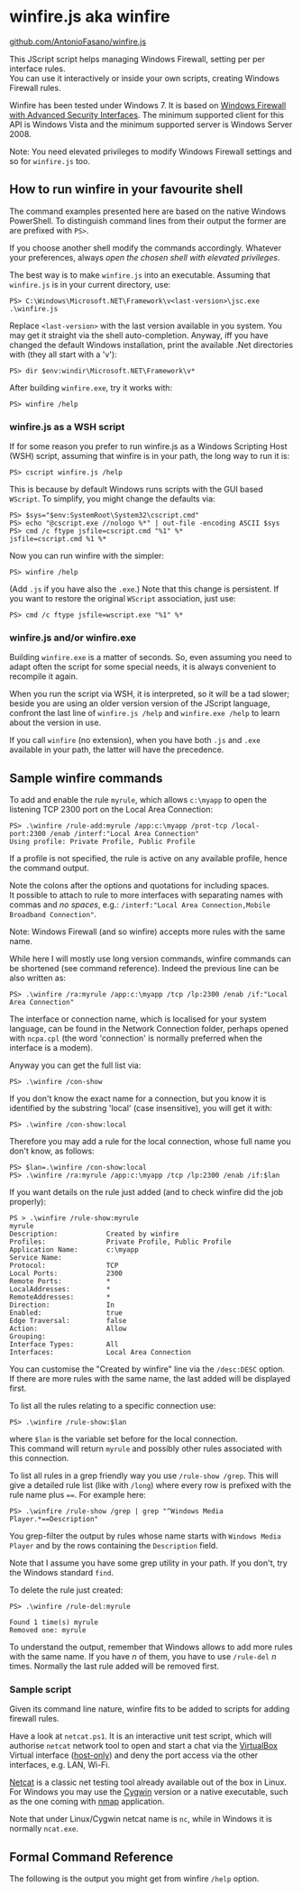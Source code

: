 winfire.js aka winfire
=====================

[github.com/AntonioFasano/winfire.js](https://github.com/AntonioFasano/winfire.js)

This JScript script helps managing Windows Firewall, setting per per interface rules.  
You can use it interactively or inside your own scripts, creating Windows Firewall rules.


Winfire has been tested under Windows 7. It is based on
[Windows Firewall with Advanced Security Interfaces](http://msdn.microsoft.com/en-us/library/windows/desktop/ff956124). The minimum supported client for this API is Windows Vista and  the minimum supported server is Windows Server 2008.



Note: You need  elevated privileges to modify Windows Firewall settings and so for `winfire.js` too.


How to run winfire in your favourite shell
------------------------------------------

The  command examples presented here are based on the native Windows  PowerShell.
To distinguish command lines from their output the former are  are prefixed with `PS>`.  

If you choose another shell modify the commands accordingly.
Whatever your preferences, always *open the chosen shell  with elevated privileges*. 


The best way is to make `winfire.js` into an executable. Assuming that `winfire.js` is in your current directory, use:

	PS> C:\Windows\Microsoft.NET\Framework\v<last-version>\jsc.exe .\winfire.js

Replace `<last-version>` with the last version available in you system. You may get it straight via the shell auto-completion. Anyway, iff you have changed the default Windows installation, print the available .Net directories with (they all start with a 'v'):

	PS> dir $env:windir\Microsoft.NET\Framework\v*

After building `winfire.exe`,  try it works with:

    PS> winfire /help


### winfire.js as a WSH script

If for some reason you prefer to run winfire.js as a Windows Scripting Host (WSH) script, assuming that winfire is in your path, the long way to run it is:

    PS> cscript winfire.js /help

This is because by default Windows runs scripts with the GUI based `WScript`.
To simplify, you might change the defaults  via:

	PS> $sys="$env:SystemRoot\System32\cscript.cmd"
	PS> echo "@cscript.exe //nologo %*" | out-file -encoding ASCII $sys
	PS> cmd /c ftype jsfile=cscript.cmd "%1" %*
    jsfile=cscript.cmd %1 %*

Now you can run winfire with  the simpler:

    PS> winfire /help

(Add `.js` if you have also the `.exe`.)
Note that this change is persistent. If you want to restore the original `WScript` association, just use:

	PS> cmd /c ftype jsfile=wscript.exe "%1" %*


### winfire.js and/or winfire.exe 

Building `winfire.exe` is a matter of seconds. So, even  assuming you need to adapt often the script for some special needs, it is always convenient to recompile it again.

When you run the script via WSH, it is interpreted, so it will be a tad slower; beside you are using an older version version of the JScript language, confront the last line of `winfire.js /help` and `winfire.exe /help` to learn about the version in use. 

If you call `winfire` (no extension), when you have both `.js` and `.exe` available in your path, the latter will have the precedence.






Sample winfire commands
-----------------------

To add and enable the  rule `myrule`, which allows `c:\myapp` to open the listening TCP 2300 port on the Local Area Connection:


    PS> .\winfire /rule-add:myrule /app:c:\myapp /prot-tcp /local-port:2300 /enab /interf:"Local Area Connection"	
	Using profile: Private Profile, Public Profile

   If a profile is not specified, the rule is active on any available profile, hence the command output.

Note the colons after the options and quotations for including spaces.   
It possible to attach to rule to more interfaces with separating names with commas and *no spaces*, e.g.: `/interf:"Local Area Connection,Mobile Broadband Connection"`.

Note: Windows Firewall (and so winfire) accepts more rules with the same name. 

While here I will mostly use  long version commands,  winfire commands can be shortened (see command reference). Indeed the previous line can be also written as:

    PS> .\winfire /ra:myrule /app:c:\myapp /tcp /lp:2300 /enab /if:"Local Area Connection"


The  interface or connection name, which is localised for  your system language, can be found in the Network Connection folder, perhaps opened with `ncpa.cpl` (the word 'connection' is normally preferred when the interface is a modem).

Anyway you can get the full list via:

    PS> .\winfire /con-show

If you don't know the exact name for a connection, but you know it is identified by the substring  'local' (case insensitive), you will get it with:

    PS> .\winfire /con-show:local
	

Therefore you may add a rule for the local connection, whose full name you don't know, as follows:

    PS> $lan=.\winfire /con-show:local
    PS> .\winfire /ra:myrule /app:c:\myapp /tcp /lp:2300 /enab /if:$lan

If you want details on the rule just added (and to check winfire did the job properly):

    PS > .\winfire /rule-show:myrule                          
    myrule                                                    
    Description:            Created by winfire                
    Profiles:               Private Profile, Public Profile   
    Application Name:       c:\myapp                          
    Service Name:                                             
    Protocol:               TCP                               
    Local Ports:            2300                              
    Remote Ports:           *                                 
    LocalAddresses:         *                                 
    RemoteAddresses:        *                                 
    Direction:              In                                
    Enabled:                true                              
    Edge Traversal:         false                             
    Action:                 Allow                             
    Grouping:                                                 
    Interface Types:        All                               
    Interfaces:             Local Area Connection 


You can customise the  "Created by winfire" line via the `/desc:DESC` option.  
If there are more rules  with the same name, the last added will be displayed first. 

To list all the rules relating to a specific connection use:

    PS> .\winfire /rule-show:$lan 

where `$lan` is the variable set before for the local connection.  
This command will return `myrule` and possibly other rules associated with this connection. 


To  list all rules in a grep friendly way you use `/rule-show /grep`. This will give  a detailed rule list (like with `/long`) where every row is  prefixed with the rule name plus `==`.
For example here:

    PS> .\winfire /rule-show /grep | grep "^Windows Media Player.*==Description"

You grep-filter the output by rules whose name starts with `Windows Media Player` and by the rows containing the  `Description` field. 

Note that I assume you have some grep utility in your path. If you don't, try the Windows standard `find`.


To delete the rule just created:

    PS> .\winfire /rule-del:myrule  

    Found 1 time(s) myrule       
    Removed one: myrule          


To understand the output, remember  that Windows allows to add more rules with the same name. If you have *n* of them, you have to use `/rule-del`  *n* times. Normally the last rule  added will be removed first. 


### Sample script

Given its command line nature, winfire fits to be added to scripts for adding firewall rules.

Have a look at `netcat.ps1`.  It is an interactive unit test script,  which will authorise `netcat` network tool to open and start a chat via the [VirtualBox](http://virtualbox.org) Virtual interface ([host-only](https://www.virtualbox.org/manual/ch06.html#network_hostonly)) and deny the port access via the other interfaces, e.g. LAN, Wi-Fi.

[Netcat](wikipedia.org/wiki/Netcat) is a classic net testing tool already available out of the box in Linux.
For Windows you may use the [Cygwin](https://cygwin.com/packages) version or  a native executable,  such as the one coming with [nmap](http://nmap.org/) application.

Note that under Linux/Cygwin netcat name is `nc`, while in Windows it is normally `ncat.exe`.



Formal Command Reference
------------------------

The following is the output you might get from   winfire `/help` option.  

    
<!-- Local Variables: -->
<!-- mode: markdown -->
<!-- End: -->

<!--  LocalWords:  winfire JScript API js PowerShell grep
 -->
